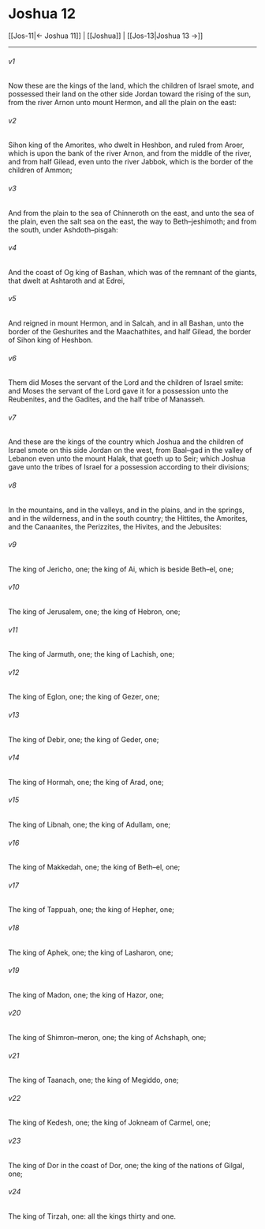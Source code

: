 # Joshua 12

[[Jos-11|← Joshua 11]] | [[Joshua]] | [[Jos-13|Joshua 13 →]]
***

###### v1
Now these are the kings of the land, which the children of Israel smote, and possessed their land on the other side Jordan toward the rising of the sun, from the river Arnon unto mount Hermon, and all the plain on the east:
###### v2
Sihon king of the Amorites, who dwelt in Heshbon, and ruled from Aroer, which is upon the bank of the river Arnon, and from the middle of the river, and from half Gilead, even unto the river Jabbok, which is the border of the children of Ammon;
###### v3
And from the plain to the sea of Chinneroth on the east, and unto the sea of the plain, even the salt sea on the east, the way to Beth–jeshimoth; and from the south, under Ashdoth–pisgah:
###### v4
And the coast of Og king of Bashan, which was of the remnant of the giants, that dwelt at Ashtaroth and at Edrei,
###### v5
And reigned in mount Hermon, and in Salcah, and in all Bashan, unto the border of the Geshurites and the Maachathites, and half Gilead, the border of Sihon king of Heshbon.
###### v6
Them did Moses the servant of the Lord and the children of Israel smite: and Moses the servant of the Lord gave it for a possession unto the Reubenites, and the Gadites, and the half tribe of Manasseh.
###### v7
And these are the kings of the country which Joshua and the children of Israel smote on this side Jordan on the west, from Baal–gad in the valley of Lebanon even unto the mount Halak, that goeth up to Seir; which Joshua gave unto the tribes of Israel for a possession according to their divisions;
###### v8
In the mountains, and in the valleys, and in the plains, and in the springs, and in the wilderness, and in the south country; the Hittites, the Amorites, and the Canaanites, the Perizzites, the Hivites, and the Jebusites:
###### v9
The king of Jericho, one; the king of Ai, which is beside Beth–el, one;
###### v10
The king of Jerusalem, one; the king of Hebron, one;
###### v11
The king of Jarmuth, one; the king of Lachish, one;
###### v12
The king of Eglon, one; the king of Gezer, one;
###### v13
The king of Debir, one; the king of Geder, one;
###### v14
The king of Hormah, one; the king of Arad, one;
###### v15
The king of Libnah, one; the king of Adullam, one;
###### v16
The king of Makkedah, one; the king of Beth–el, one;
###### v17
The king of Tappuah, one; the king of Hepher, one;
###### v18
The king of Aphek, one; the king of Lasharon, one;
###### v19
The king of Madon, one; the king of Hazor, one;
###### v20
The king of Shimron–meron, one; the king of Achshaph, one;
###### v21
The king of Taanach, one; the king of Megiddo, one;
###### v22
The king of Kedesh, one; the king of Jokneam of Carmel, one;
###### v23
The king of Dor in the coast of Dor, one; the king of the nations of Gilgal, one;
###### v24
The king of Tirzah, one: all the kings thirty and one. 
